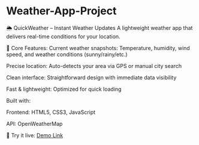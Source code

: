 # Weather-App-Project
🌦️ QuickWeather – Instant Weather Updates
A lightweight weather app that delivers real-time conditions for your location.

🌟 Core Features:
Current weather snapshots: Temperature, humidity, wind speed, and weather conditions (sunny/rainy/etc.)

Precise location: Auto-detects your area via GPS or manual city search

Clean interface: Straightforward design with immediate data visibility

Fast & lightweight: Optimized for quick loading 

Built with:

Frontend: HTML5, CSS3, JavaScript

API: OpenWeatherMap

🚀 Try it live: [Demo Link](https://manar-mohamed348.github.io/Weather-App-Project/)
